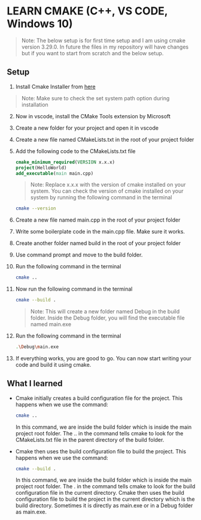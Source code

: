 # LEARN CMAKE (C++, VS CODE, Windows 10)

> Note: The below setup is for first time setup and I am using cmake version 3.29.0. In future the files in my repository will have changes but if you want to start from scratch and the below setup.

## Setup
1. Install Cmake Installer from [here](https://cmake.org/download/)
> Note: Make sure to check the set system path option during installation

2. Now in vscode, install the CMake Tools extension by Microsoft

3. Create a new folder for your project and open it in vscode

4. Create a new file named CMakeLists.txt in the root of your project folder

5. Add the following code to the CMakeLists.txt file
    ```cmake
    cmake_minimum_required(VERSION x.x.x)
    project(HelloWorld)
    add_executable(main main.cpp)
    ```
    > Note: Replace x.x.x with the version of cmake installed on your system. You can check the version of cmake installed on your system by running the following command in the terminal
    ```bash
    cmake --version
    ```

6. Create a new file named main.cpp in the root of your project folder

7. Write some boilerplate code in the main.cpp file. Make sure it works.

8. Create another folder named build in the root of your project folder

9. Use command prompt and move to the build folder.

10. Run the following command in the terminal
    ```bash
    cmake ..
    ```

11. Now run the following command in the terminal
    ```bash
    cmake --build .
    ```
    > Note: This will create a new folder named Debug in the build folder. Inside the Debug folder, you will find the executable file named main.exe

12. Run the following command in the terminal
    ```bash
    .\Debug\main.exe
    ```

13. If everything works, you are good to go. You can now start writing your code and build it using cmake.

## What I learned

- Cmake initially creates a build configuration file for the project. This happens when we use the command:
    ```bash
    cmake ..
    ```
    In this command, we are inside the build folder which is inside the main project root folder. The .. in the command tells cmake to look for the CMakeLists.txt file in the parent directory of the build folder.

- Cmake then uses the build configuration file to build the project. This happens when we use the command:
    ```bash
    cmake --build .
    ```
    In this command, we are inside the build folder which is inside the main project root folder. The . in the command tells cmake to look for the build configuration file in the current directory. Cmake then uses the build configuration file to build the project in the current directory which is the build directory. Sometimes it is directly as main.exe or in a Debug folder as main.exe.


